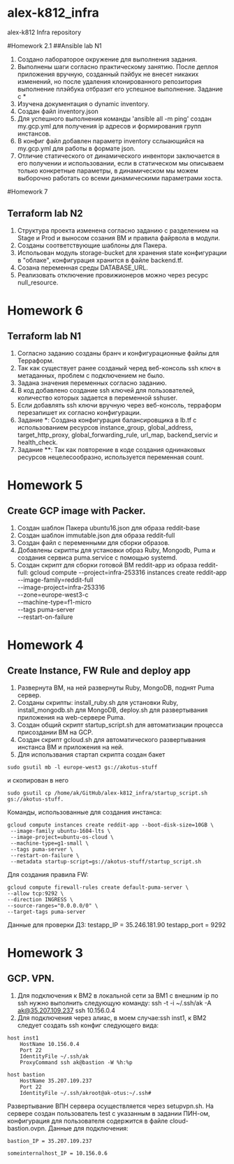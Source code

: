 # alex-k812_infra
alex-k812 Infra repository

#Homework 2.1
##Ansible lab N1
1. Создано лабораторое окружение для выполнения задания.
1. Выполнены шаги согласно практическому занятию. После деплоя приложения вручную, созданный пэйбук не внесет никаких изменений, но после удаления клонированного репозитория выполнение плэйбука отбразит его успешное выполнение.
Задание с *
1. Изучена документация о dynamic inventory.
1. Создан файл inventory.json
1. Для успешного выполнения команды 'ansible all -m ping' создан my.gcp.yml для получения ip адресов и формирования групп инстансов.
1. В конфиг файл добавлен параметр inventory сслыающийся на my.gcp.yml для работы в формате json.
1. Отличие статического от динамического инвентори заключается в его получении и использовании, если в статическом мы описываем только конкретные параметры, в динамическом мы можем выборочно работать со всеми динамическими параметрами хоста.

#Homework 7
## Terraform lab N2

1. Структура проекта изменена согласно заданию с разделением на Stage и Prod и выносом созания ВМ и правила файрвола в модули.
1. Созданы соответствующие шаблоны для Пакера.
1. Испольован модуль storage-bucket для хранения state конфигурации в "облаке", конфигурация хранится в файле backend.tf.
1. Созана переменная среды DATABASE_URL.
1. Реализовать отключение провижионеров можно через ресурс null_resource.

# Homework 6
## Terraform lab N1

1. Согласно заданию созданы бранч и конфигурационные файлы для Терраформ.
1. Так как существует ранее созданый черед веб-консоль ssh ключ в метаданных, проблем с подключением не было.
1. Задана значения переменных согласно заданию.
1. В код добавлено создание ssh ключей для пользователей, количество которых задается в переменной sshuser.
1. Если добавлять ssh ключи вручную через веб-консоль, терраформ перезапишет их согласно конфигурации.
1. Задание *: Создана конфигурация балансировщика в lb.tf с использованием ресурсов instance_group, global_address, target_http_proxy, global_forwarding_rule, url_map, backend_servic и health_check.
1. Задание **: Так как повторение в коде создания однинаковых ресурсов нецелесообразно, используется переменная count.

# Homework 5
## Create GCP image with Packer.
1. Создан шаблон Пакера ubuntu16.json для образа reddit-base
1. Создан шаблон immutable.json для образа reddit-full
1. Создан файл с переменными для сборки образов.
1. Добавлены скрипты для установки образ Ruby, Mongodb, Puma и создания сервиса puma.service с помощью systemd.
1. Создан скрипт для сборки готовой ВМ reddit-app  из образа reddit-full:
gcloud compute --project=infra-253316 instances create reddit-app \
--image-family=reddit-full \
--image-project=infra-253316 \
--zone=europe-west3-c \
--machine-type=f1-micro \
--tags puma-server \
--restart-on-failure


# Homework 4
## Create Instance, FW Rule and deploy app
1. Развернута ВМ, на ней развернуты Ruby, MongoDB, поднят Puma сервер.
1. Созданы скрипты: install_ruby.sh для установки Ruby, install_mongodb.sh для MongoDB, deploy.sh для развертывания приложения на web-сервере Puma.
1. Создан общий скрипт startup_script.sh для автоматизации процесса присоздании ВМ на GCP.
1. Создан скрипт gcloud.sh для автоматического развертывания инстанса ВМ и приложения на ней.
1. Для использвания стартап скрипта создан бакет 
```
sudo gsutil mb -l europe-west3 gs://akotus-stuff
```
и скопирован в него
```
sudo gsutil cp /home/ak/GitHub/alex-k812_infra/startup_script.sh gs://akotus-stuff.
```

Команды, использованные для создания инстанса:
```
gcloud compute instances create reddit-app --boot-disk-size=10GB \
 --image-family ubuntu-1604-lts \
 --image-project=ubuntu-os-cloud \
 --machine-type=g1-small \
 --tags puma-server \
 --restart-on-failure \
 --metadata startup-script=gs://akotus-stuff/startup_script.sh
```
Для создания правила FW:
```
gcloud compute firewall-rules create default-puma-server \
--allow tcp:9292 \
--direction INGRESS \
--source-ranges="0.0.0.0/0" \
--target-tags puma-server
```
Данные для проверки ДЗ:
testapp_IP = 35.246.181.90
testapp_port = 9292


# Homework 3
## GCP. VPN.
1. Для подключения к ВМ2 в локальной сети за ВМ1 с внешним ip по ssh нужно выполнить следующую команду: ssh -t -i ~/.ssh/ak -A ak@35.207.109.237 ssh 10.156.0.4
1. Для подключения через алиас, в моем случае:ssh inst1, к ВМ2 следует создать ssh конфиг следующего вида:

```
host inst1
    HostName 10.156.0.4
    Port 22
    IdentityFile ~/.ssh/ak
    ProxyCommand ssh ak@bastion -W %h:%p
```
```
host bastion
    HostName 35.207.109.237
    Port 22
    IdentityFile ~/.ssh/akroot@ak-otus:~/.ssh#
```
Развертывание ВПН сервера осуществляется через setupvpn.sh. На сервере создан пользователь test с указанным в задании ПИН-ом, конфигурация для пользователя содержится в файле cloud-bastion.ovpn.
Данные для подключения:
```
bastion_IP = 35.207.109.237

someinternalhost_IP = 10.156.0.6
```
